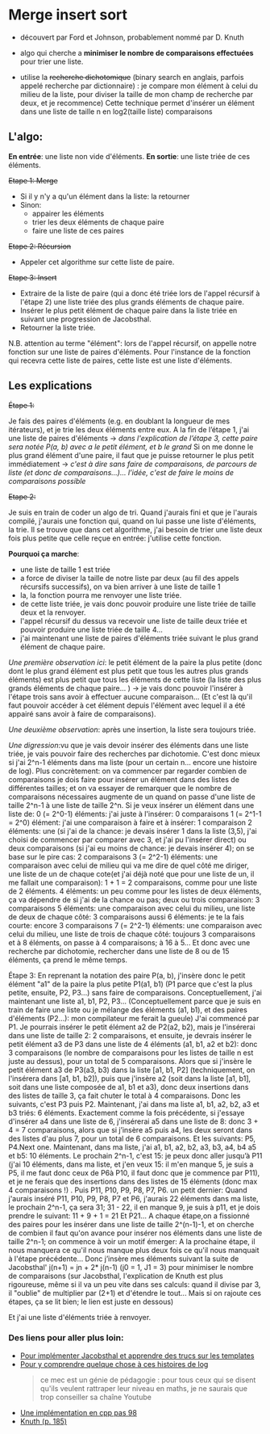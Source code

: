 # Merge insert sort

- découvert par Ford et Johnson, probablement nommé par D. Knuth
- algo qui cherche a **minimiser le nombre de comparaisons effectuées** pour trier une liste.

- utilise la ~~recherche dichotomique~~ (binary search en anglais, parfois appelé recherche par dictionnaire) 
    : je compare mon élément à celui du milieu de la liste, pour diviser la taille de mon champ de recherche par deux, et je recommence)
    Cette technique permet d'insérer un élément dans une liste de taille n en log2(taille liste) comparaisons

## L'algo:

**En entrée**: une liste non vide d'éléments.
**En sortie**: une liste triée de ces éléments.

~~Etape 1: Merge~~
- Si il y n'y a qu'un élément dans la liste: la retourner 
- Sinon: 
    - appairer les éléments
    - trier les deux éléments de chaque paire
    - faire une liste de ces paires

~~Etape 2: Récursion~~
- Appeler cet algorithme sur cette liste de paire.

~~Etape 3:  Insert~~
- Extraire de la liste de paire (qui a donc été triée lors de l'appel récursif à l'étape 2) une liste triée des plus grands éléments de chaque paire. 
- Insérer le plus petit élément de chaque paire dans la liste triée en suivant une progression de Jacobsthal.
- Retourner la liste triée.

N.B. attention au terme "élément": lors de l'appel récursif, on appelle notre fonction sur une liste de paires d'éléments. 
Pour l'instance de la fonction qui recevra cette liste de paires, cette liste est une liste d'éléments.


## Les explications

~~Étape 1:~~ 

Je fais des paires d'éléments (e.g. en doublant la longueur de mes itérateurs), et je trie les deux éléments entre eux.
A la fin de l’étape 1, j'ai une liste de paires d'éléments 
    -> *dans l'explication de l’étape 3, cette paire sera notée P(a, b) avec a le petit élément, et b le grand*
Si on me donne le plus grand élément d'une paire, il faut que je puisse retourner le plus petit immédiatement 
    -> *c'est à dire sans faire de comparaisons, de parcours de liste (et donc de comparaisons...)... l’idée, c'est de faire le moins de comparaisons possible*


~~Etape 2:~~

Je suis en train de coder un algo de tri. Quand j'aurais fini et que je l'aurais compilé, j'aurais une fonction qui, quand on lui passe une liste d'éléments, la trie. 
Il se trouve que dans cet algorithme, j'ai besoin de trier une liste deux fois plus petite que celle reçue en entrée: j'utilise cette fonction.

**Pourquoi ça marche**:  
- une liste de taille 1 est triée
- a force de diviser la taille de notre liste par deux (au fil des appels récursifs successifs), on va bien arriver à une liste de taille 1
- la, la fonction pourra me renvoyer une liste triée. 
- de cette liste triée, je vais donc pouvoir produire une liste triée de taille deux et la renvoyer. 
- l'appel récursif du dessus va recevoir une liste de taille deux triée et pouvoir produire une liste triée de taille 4...
- j'ai maintenant une liste de paires d'éléments triée suivant le plus grand élément de chaque paire.

*Une première observation ici*: le petit élément de la paire la plus petite (donc dont le plus grand élément est plus petit que tous les autres plus grands éléments)
est plus petit que tous les éléments de cette liste (la liste des plus grands éléments de chaque paire... )
-> je vais donc pouvoir l'insérer à l'étape trois sans avoir à effectuer aucune comparaison... 
(Et c'est là qu'il faut pouvoir accéder à cet élément depuis l'élément avec lequel il a été appairé sans avoir à faire de comparaisons).

*Une deuxième observation*: après une insertion, la liste sera toujours triée.

*Une digression*:vu que je vais devoir insérer des éléments dans une liste triée, je vais pouvoir faire des recherches par dichotomie. C'est donc mieux si j'ai 2^n-1 éléments dans ma liste (pour un certain n... encore une histoire de log).
Plus concrètement: on va commencer par regarder combien de comparaisons je dois faire pour insérer un élément dans des listes de différentes tailles; et on va essayer de remarquer que le nombre de comparaisons nécessaires augmente de un quand on passe d'une liste de taille 2^n-1 à une liste de taille 2^n. Si je veux insérer un élément dans une liste de:
0 (= 2^0-1) éléments: j'ai juste à l'insérer: 0 comparaisons
1 (= 2^1-1 = 2^0) élément: j'ai une comparaison à faire et à insérer: 1 comparaison
2 éléments: une (si j'ai de la chance: je devais insérer 1 dans la liste (3,5), j'ai choisi de commencer par comparer avec 3, et j'ai pu l'insérer direct) ou deux comparaisons (si j'ai eu moins de chance: je devais insérer 4); on se base sur le pire cas: 2 comparaisons
3 (= 2^2-1) éléments: une comparaison avec celui de milieu qui va me dire de quel côté me diriger, une liste de un de chaque cote(et j'ai déjà noté que pour une liste de un, il me fallait une comparaison): 1 + 1 = 2 comparaisons, comme pour une liste de 2 éléments.
4 éléments: un peu comme pour les listes de deux éléments, ça va dépendre de si j'ai de la chance ou pas; deux ou trois comparaison: 3 comparaisons
5 éléments: une comparaison avec celui du milieu, une liste de deux de chaque côté: 3 comparaisons aussi
6 éléments: je te la fais courte: encore 3 comparaisons
7 (= 2^2-1) éléments: une comparaison avec celui du milieu, une liste de trois de chaque côté: toujours 3 comparaisons
et à 8 éléments, on passe à 4 comparaisons; à 16 à 5... Et donc avec une recherche par dichotomie, rechercher dans une liste de 8 ou de 15 éléments, ça prend le même temps.

Étape 3: En reprenant la notation des paire P(a, b), j'insère donc le petit élément "a1" de la paire la plus petite P1(a1, b1) (P1 parce que c'est la plus petite, ensuite, P2, P3...) sans faire de comparaisons. Conceptuellement, j'ai maintenant une liste a1, b1, P2, P3... (Conceptuellement parce que je suis en train de faire une liste ou je mélange des éléments (a1, b1), et des paires d'éléments (P2...): mon compilateur me ferait la gueule)
J'ai commencé par P1.
Je pourrais insérer le petit élément a2 de P2(a2, b2), mais je l'insérerai  dans une liste de taille 2: 2 comparaisons, et ensuite, je devrais insérer le petit élément a3 de P3 dans une liste de 4 éléments (a1, b1, a2 et b2): donc 3 comparaisons (le nombre de comparaisons pour les listes de taille n est juste au dessus), pour un total de 5 comparaisons.
 Alors que si j'insère le petit élément a3 de P3(a3, b3) dans la liste [a1, b1, P2] (techniquement, on l'insérera dans [a1, b1, b2]), puis que j'insère a2 (soit dans la liste [a1, b1], soit dans une liste composée de a1, b1 et a3), donc deux insertions dans des listes de taille 3, ça fait chuter le total à 4 comparaisons.
Donc les suivants, c'est P3 puis P2.
Maintenant, j'ai dans ma liste a1, b1, a2, b2, a3 et b3 triés: 6 éléments. Exactement comme la fois précédente, si j'essaye d'insérer a4 dans une liste de 6, j'insérerai a5 dans une liste de 8: donc 3 + 4 = 7 comparaisons, alors que si j’insère a5 puis a4, les deux seront dans des listes d'au plus 7, pour un total de 6 comparaisons.
Et les suivants: P5, P4.Next one.
Maintenant, dans ma liste, j'ai a1, b1, a2, b2, a3, b3, a4, b4 a5 et b5: 10 éléments. Le prochain 2^n-1, c'est 15: je peux donc aller jusqu’à P11 (j'ai 10 éléments, dans ma liste, et j'en veux 15: il m'en manque 5, je suis a P5, il me faut donc ceux de P6à P10, il faut donc que je commence par P11), et je ne ferais que des insertions dans des listes de 15 éléments (donc max 4 comparaisons !) .
Puis P11, P10, P9, P8, P7, P6.
un petit dernier:
Quand j'aurais inséré P11, P10, P9, P8, P7 et P6, j'aurais 22 éléments dans ma liste, le prochain 2^n-1, ça sera 31; 31 - 22, il en manque 9, je suis à p11, et je dois prendre le suivant: 11 + 9 + 1 = 21
Et P21...
A chaque étape,on a fissionné des paires pour les insérer dans une liste de taille 2^(n-1)-1, et on cherche de combien il faut qu'on avance pour insérer nos éléments dans une liste de taille 2^n-1; on commence à voir un motif émerger:
A la prochaine étape, il nous manquera ce qu'il nous manque plus deux fois ce qu'il nous manquait à l'étape précédente...
Donc j’insère mes éléments suivant la suite de Jacobsthal'  j(n+1) = jn + 2* j(n-1)  (j0 = 1, J1 = 3) pour minimiser le nombre de comparaisons (sur Jacobsthal, l'explication de Knuth est plus rigoureuse, même si il va un peu vite dans ses calculs: quand il divise par 3, il "oublie" de multiplier par (2+1) et d'étendre le tout... Mais si on rajoute ces étapes, ça se lit bien; le lien est juste en dessous)

Et j'ai une liste d'éléments triée à renvoyer.

### Des liens pour aller plus loin:
- [Pour implémenter Jacobsthal et apprendre des trucs sur les templates](https://medium.com/zerone-magazine/templates-and-compile-time-execution-c22234a6cd66)
- [Pour y comprendre quelque chose à ces histoires de log](https://www.youtube.com/live/cEvgcoyZvB4?feature=share)
    > ce mec est un génie de pédagogie : pour tous ceux qui se disent qu'ils veulent rattraper leur niveau en maths, je ne saurais que trop conseiller sa chaîne Youtube
- [Une implémentation en cpp pas 98](https://codereview.stackexchange.com/questions/116367/ford-johnson-merge-insertion-sort)
- [Knuth (p. 185)](https://doc.lagout.org/science/0_Computer%20Science/2_Algorithms/The%20Art%20of%20Computer%20Programming%20%28vol.%203_%20Sorting%20and%20Searching%29%20%282nd%20ed.%29%20%5BKnuth%201998-05-04%5D.pdf)
